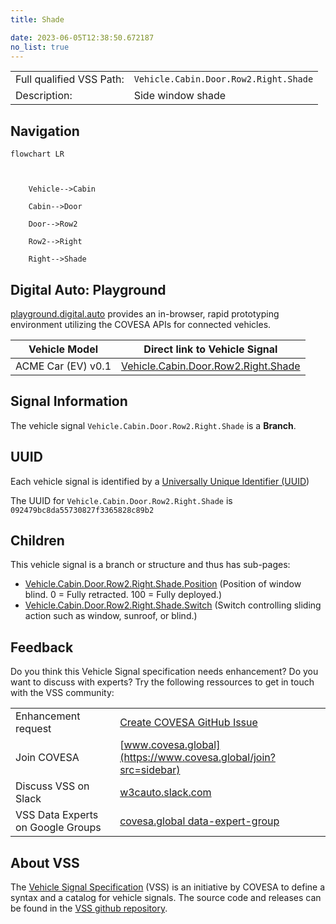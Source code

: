 ```yaml
---
title: Shade

date: 2023-06-05T12:38:50.672187
no_list: true
---
```



| | |
|---|---|
| Full qualified VSS Path: | `Vehicle.Cabin.Door.Row2.Right.Shade` |
| Description: | Side window shade |

## Navigation

```mermaid
flowchart LR



    Vehicle-->Cabin

    Cabin-->Door

    Door-->Row2

    Row2-->Right

    Right-->Shade

```


## Digital Auto: Playground

[playground.digital.auto](http://digital.auto) provides an in-browser, rapid prototyping environment utilizing the COVESA APIs for connected vehicles. 

| Vehicle Model | Direct link to Vehicle Signal |
|---|---|
| ACME Car (EV) v0.1 | [Vehicle.Cabin.Door.Row2.Right.Shade](https://digitalauto.netlify.app/model/STLWzk1WyqVVLbfymb4f/cvi/list/Vehicle.Cabin.Door.Row2.Right.Shade/) |


## Signal Information




The vehicle signal `Vehicle.Cabin.Door.Row2.Right.Shade` is a **Branch**.





## UUID

Each vehicle signal is identified by a [Universally Unique Identifier (UUID](https://en.wikipedia.org/wiki/Universally_unique_identifier))

The UUID for `Vehicle.Cabin.Door.Row2.Right.Shade` is `092479bc8da55730827f3365828c89b2`

## Children

This vehicle signal is a branch or structure and thus has sub-pages:

- [Vehicle.Cabin.Door.Row2.Right.Shade.Position](position/) (Position of window blind. 0 = Fully retracted. 100 = Fully deployed.)
- [Vehicle.Cabin.Door.Row2.Right.Shade.Switch](switch/) (Switch controlling sliding action such as window, sunroof, or blind.)


## Feedback

Do you think this Vehicle Signal specification needs enhancement? Do you want to discuss with experts? Try the following ressources to get in touch with the VSS community:

| | |
|---|---|
| Enhancement request | [Create COVESA GitHub Issue](https://github.com/COVESA/vehicle_signal_specification/issues/new?body=Please+describe+your+feedback&title=Signal+feedback+Vehicle.Cabin.Door.Row2.Right.Shade) |
| Join COVESA | [www.covesa.global](https://www.covesa.global/join?src=sidebar) |
| Discuss VSS on Slack | [w3cauto.slack.com](http://w3cauto.slack.com/) |
| VSS Data Experts on Google Groups | [covesa.global data-expert-group](https://groups.google.com/a/covesa.global/g/data-expert-group) |

## About VSS

The [Vehicle Signal Specification](https://covesa.github.io/vehicle_signal_specification/) (VSS)
is an initiative by COVESA to define a syntax and a catalog for vehicle signals.
The source code and releases can be found in the [VSS github repository](https://github.com/COVESA/vehicle_signal_specification).

